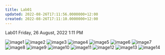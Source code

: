 ```yaml
---
title: Lab01
updated: 2022-08-26T17:11:56.0000000+12:00
created: 2022-08-26T17:11:10.0000000+12:00
---
```


Lab01
Friday, 26 August, 2022
1:11 PM

![image1](../../../../resources/4bff167590d7451293417a103e594a3a.png)
![image2](../../../../resources/fe2e153e889a4c0a9bd157ccb3b6b1d3.png)
![image3](../../../../resources/c2c3e3e71b2242f084d7be8853b9489b.png)
![image4](../../../../resources/8c32e06949f6452b915def475feab450.png)
![image5](../../../../resources/6ece545a068342d2a77624909ab35146.png)
![image6](../../../../resources/96e0cf0f59754716bbd76a4a1ca8c769.png)
![image7](../../../../resources/e62ce0fd601d4782b3eb4f92f94a4e37.png)
![image8](../../../../resources/f7dd06fce16444b5b9fcaa3825044437.png)
![image9](../../../../resources/c206a19954aa4f9597f5efc6980f6c7e.png)
![image10](../../../../resources/9e59f78237d4443db34c3b383566a318.png)
![image11](../../../../resources/cce76cf7eceb4fe295ebfc6b47719025.png)
![image12](../../../../resources/fc9c2e62a6ef4571a7a8ff99b8fd1e40.png)
![image13](../../../../resources/21e236d5530944bab1e473fd803fcc43.png)
![image14](../../../../resources/4aed137d01f64c5c8f123c1b26d0cfab.png)
